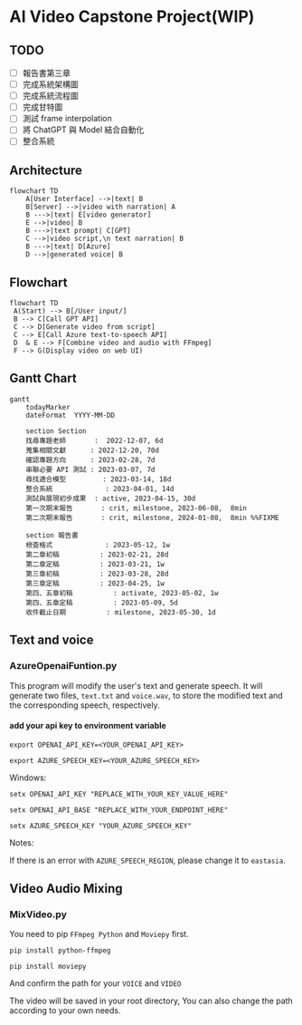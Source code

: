 # AI Video Capstone Project(WIP)

## TODO

- [ ] 報告書第三章
- [ ] 完成系統架構圖
- [ ] 完成系統流程圖
- [ ] 完成甘特圖
- [ ] 測試 frame interpolation
- [ ] 將 ChatGPT 與 Model 結合自動化
- [ ] 整合系統

## Architecture

```mermaid
flowchart TD
    A[User Interface] -->|text| B
    B[Server] -->|video with narration| A
    B --->|text| E[video generator]
    E -->|video| B
    B --->|text prompt| C[GPT]
    C -->|video script,\n text narration| B
    B --->|text| D[Azure]
    D -->|generated voice| B
```

## Flowchart

```mermaid
flowchart TD
 A(Start) --> B[/User input/]
 B --> C[Call GPT API]
 C --> D[Generate video from script]
 C --> E[Call Azure text-to-speech API]
 D  & E --> F[Combine video and audio with FFmpeg]
 F --> G(Display video on web UI)
```

## Gantt Chart

<!-- FIXME -->
```mermaid
gantt
    todayMarker
    dateFormat  YYYY-MM-DD

    section Section
    找尋專題老師       :  2022-12-07, 6d
    蒐集相關文獻      : 2022-12-20, 70d
    確認專題方向      : 2023-02-28, 7d
    串聯必要 API 測試 : 2023-03-07, 7d
    尋找適合模型         : 2023-03-14, 18d
    整合系統             : 2023-04-01, 14d
    測試與展現初步成果  : active, 2023-04-15, 30d
    第一次期末報告       : crit, milestone, 2023-06-08,  8min
    第二次期末報告       : crit, milestone, 2024-01-08,  8min %%FIXME

    section 報告書
    檢查格式             : 2023-05-12, 1w
    第二章初稿          : 2023-02-21, 28d
    第二章定稿          : 2023-03-21, 1w
    第三章初稿          : 2023-03-28, 28d
    第三章定稿          : 2023-04-25, 1w
    第四、五章初稿          : activate, 2023-05-02, 1w
    第四、五章定稿          : 2023-05-09, 5d
    收件截止日期          : milestone, 2023-05-30, 1d
```

## Text and voice

### AzureOpenaiFuntion.py

This program will modify the user's text and generate speech. It will generate two files, `text.txt` and `voice.wav`, to store the modified text and the corresponding speech, respectively.

#### add your api key to environment variable

```shell
export OPENAI_API_KEY=<YOUR_OPENAI_API_KEY>
```

```shell
export AZURE_SPEECH_KEY=<YOUR_AZURE_SPEECH_KEY>
```

Windows:

```shell
setx OPENAI_API_KEY "REPLACE_WITH_YOUR_KEY_VALUE_HERE" 
```

```shell
setx OPENAI_API_BASE "REPLACE_WITH_YOUR_ENDPOINT_HERE" 
```

```shell
setx AZURE_SPEECH_KEY "YOUR_AZURE_SPEECH_KEY"
```

Notes:

If there is an error with ``` AZURE_SPEECH_REGION ```, please change it to ``` eastasia ```.

## Video Audio Mixing

### MixVideo.py

You need to pip `FFmpeg Python` and `Moviepy` first.

```shell
pip install python-ffmpeg 
```

```shell
pip install moviepy
```

And confirm the path for your `VOICE` and `VIDEO`

The video will be saved in your root directory, You can also change the path according to your own needs.
